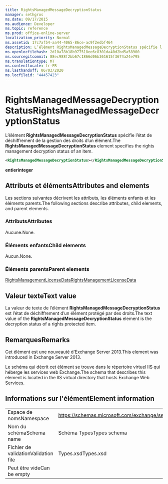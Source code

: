 ```yaml
---
title: RightsManagedMessageDecryptionStatus
manager: sethgros
ms.date: 09/17/2015
ms.audience: Developer
ms.topic: reference
ms.prod: office-online-server
localization_priority: Normal
ms.assetid: 17c7af54-aa44-4065-86ce-ac9f2edbf464
description: L’élément RightsManagedMessageDecryptionStatus spécifie l’état de déchiffrement de la gestion des droits d’un élément.
ms.openlocfilehash: 2d10a78b18b977518ee6c8301da40d2bd5a58900
ms.sourcegitcommit: 88ec988f2bb67c1866d06b361615f3674a24e795
ms.translationtype: MT
ms.contentlocale: fr-FR
ms.lasthandoff: 06/03/2020
ms.locfileid: "44457423"
---
```

# <a name="rightsmanagedmessagedecryptionstatus"></a><span data-ttu-id="e01da-103">RightsManagedMessageDecryptionStatus</span><span class="sxs-lookup"><span data-stu-id="e01da-103">RightsManagedMessageDecryptionStatus</span></span>

<span data-ttu-id="e01da-104">L’élément **RightsManagedMessageDecryptionStatus** spécifie l’état de déchiffrement de la gestion des droits d’un élément.</span><span class="sxs-lookup"><span data-stu-id="e01da-104">The **RightsManagedMessageDecryptionStatus** element specifies the rights management decryption status of an item.</span></span> 
  
```XML
<RightsManagedMessageDecryptionStatus></RightsManagedMessageDecryptionStatus>
```

 <span data-ttu-id="e01da-105">**entier**</span><span class="sxs-lookup"><span data-stu-id="e01da-105">**integer**</span></span>
## <a name="attributes-and-elements"></a><span data-ttu-id="e01da-106">Attributs et éléments</span><span class="sxs-lookup"><span data-stu-id="e01da-106">Attributes and elements</span></span>

<span data-ttu-id="e01da-107">Les sections suivantes décrivent les attributs, les éléments enfants et les éléments parents.</span><span class="sxs-lookup"><span data-stu-id="e01da-107">The following sections describe attributes, child elements, and parent elements.</span></span>
  
### <a name="attributes"></a><span data-ttu-id="e01da-108">Attributs</span><span class="sxs-lookup"><span data-stu-id="e01da-108">Attributes</span></span>

<span data-ttu-id="e01da-109">Aucune.</span><span class="sxs-lookup"><span data-stu-id="e01da-109">None.</span></span>
  
### <a name="child-elements"></a><span data-ttu-id="e01da-110">Éléments enfants</span><span class="sxs-lookup"><span data-stu-id="e01da-110">Child elements</span></span>

<span data-ttu-id="e01da-111">Aucun.</span><span class="sxs-lookup"><span data-stu-id="e01da-111">None.</span></span>
  
### <a name="parent-elements"></a><span data-ttu-id="e01da-112">Éléments parents</span><span class="sxs-lookup"><span data-stu-id="e01da-112">Parent elements</span></span>

[<span data-ttu-id="e01da-113">RightsManagementLicenseData</span><span class="sxs-lookup"><span data-stu-id="e01da-113">RightsManagementLicenseData</span></span>](rightsmanagementlicensedata.md)
  
## <a name="text-value"></a><span data-ttu-id="e01da-114">Valeur texte</span><span class="sxs-lookup"><span data-stu-id="e01da-114">Text value</span></span>

<span data-ttu-id="e01da-115">La valeur de texte de l’élément **RightsManagedMessageDecryptionStatus** est l’état de déchiffrement d’un élément protégé par des droits.</span><span class="sxs-lookup"><span data-stu-id="e01da-115">The text value of the **RightsManagedMessageDecryptionStatus** element is the decryption status of a rights protected item.</span></span> 
  
## <a name="remarks"></a><span data-ttu-id="e01da-116">Remarques</span><span class="sxs-lookup"><span data-stu-id="e01da-116">Remarks</span></span>

<span data-ttu-id="e01da-117">Cet élément est une nouveauté d'Exchange Server 2013.</span><span class="sxs-lookup"><span data-stu-id="e01da-117">This element was introduced in Exchange Server 2013.</span></span>
  
<span data-ttu-id="e01da-118">Le schéma qui décrit cet élément se trouve dans le répertoire virtuel IIS qui héberge les services web Exchange.</span><span class="sxs-lookup"><span data-stu-id="e01da-118">The schema that describes this element is located in the IIS virtual directory that hosts Exchange Web Services.</span></span>
  
## <a name="element-information"></a><span data-ttu-id="e01da-119">Informations sur l'élément</span><span class="sxs-lookup"><span data-stu-id="e01da-119">Element information</span></span>

|||
|:-----|:-----|
|<span data-ttu-id="e01da-120">Espace de noms</span><span class="sxs-lookup"><span data-stu-id="e01da-120">Namespace</span></span>  <br/> |https://schemas.microsoft.com/exchange/services/2006/types  <br/> |
|<span data-ttu-id="e01da-121">Nom du schéma</span><span class="sxs-lookup"><span data-stu-id="e01da-121">Schema name</span></span>  <br/> |<span data-ttu-id="e01da-122">Schéma Types</span><span class="sxs-lookup"><span data-stu-id="e01da-122">Types schema</span></span>  <br/> |
|<span data-ttu-id="e01da-123">Fichier de validation</span><span class="sxs-lookup"><span data-stu-id="e01da-123">Validation file</span></span>  <br/> |<span data-ttu-id="e01da-124">Types.xsd</span><span class="sxs-lookup"><span data-stu-id="e01da-124">Types.xsd</span></span>  <br/> |
|<span data-ttu-id="e01da-125">Peut être vide</span><span class="sxs-lookup"><span data-stu-id="e01da-125">Can be empty</span></span>  <br/> ||
   

